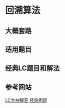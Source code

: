 # 回溯算法

## 大概套路
## 适用题目
## 经典LC题目和解法
## 参考网站
[LC大神解答](https://leetcode-cn.com/problems/permutations/solution/hui-su-suan-fa-python-dai-ma-java-dai-ma-by-liweiw/)
[经典例题](https://leetcode-cn.com/problems/palindrome-partitioning/solution/hui-su-you-hua-jia-liao-dong-tai-gui-hua-by-liweiw/)
